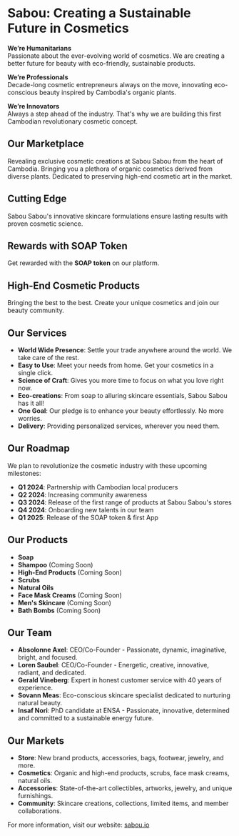 # Sabou: Creating a Sustainable Future in Cosmetics

**We’re Humanitarians**  
Passionate about the ever-evolving world of cosmetics. We are creating a better future for beauty with eco-friendly, sustainable products.

**We’re Professionals**  
Decade-long cosmetic entrepreneurs always on the move, innovating eco-conscious beauty inspired by Cambodia's organic plants.

**We’re Innovators**  
Always a step ahead of the industry. That's why we are building this first Cambodian revolutionary cosmetic concept.

## Our Marketplace
Revealing exclusive cosmetic creations at Sabou Sabou from the heart of Cambodia. Bringing you a plethora of organic cosmetics derived from diverse plants. Dedicated to preserving high-end cosmetic art in the market.

## Cutting Edge
Sabou Sabou's innovative skincare formulations ensure lasting results with proven cosmetic science.

## Rewards with SOAP Token
Get rewarded with the **SOAP token** on our platform.

## High-End Cosmetic Products
Bringing the best to the best. Create your unique cosmetics and join our beauty community.

## Our Services
- **World Wide Presence**: Settle your trade anywhere around the world. We take care of the rest.
- **Easy to Use**: Meet your needs from home. Get your cosmetics in a single click.
- **Science of Craft**: Gives you more time to focus on what you love right now.
- **Eco-creations**: From soap to alluring skincare essentials, Sabou Sabou has it all!
- **One Goal**: Our pledge is to enhance your beauty effortlessly. No more worries.
- **Delivery**: Providing personalized services, wherever you need them.

## Our Roadmap
We plan to revolutionize the cosmetic industry with these upcoming milestones:
- **Q1 2024**: Partnership with Cambodian local producers
- **Q2 2024**: Increasing community awareness
- **Q3 2024**: Release of the first range of products at Sabou Sabou's stores
- **Q4 2024**: Onboarding new talents in our team
- **Q1 2025**: Release of the SOAP token & first App

## Our Products
- **Soap**
- **Shampoo** (Coming Soon)
- **High-End Products** (Coming Soon)
- **Scrubs**
- **Natural Oils**
- **Face Mask Creams** (Coming Soon)
- **Men's Skincare** (Coming Soon)
- **Bath Bombs** (Coming Soon)

## Our Team
- **Absolonne Axel**: CEO/Co-Founder - Passionate, dynamic, imaginative, bright, and focused.
- **Loren Saubel**: CEO/Co-Founder - Energetic, creative, innovative, radiant, and dedicated.
- **Gerald Vineberg**: Expert in honest customer service with 40 years of experience.
- **Sovann Meas**: Eco-conscious skincare specialist dedicated to nurturing natural beauty.
- **Insaf Nori**: PhD candidate at ENSA - Passionate, innovative, determined and committed to a sustainable energy future.

## Our Markets
- **Store**: New brand products, accessories, bags, footwear, jewelry, and more.
- **Cosmetics**: Organic and high-end products, scrubs, face mask creams, natural oils.
- **Accessories**: State-of-the-art collectibles, artworks, jewelry, and unique furnishings.
- **Community**: Skincare creations, collections, limited items, and member collaborations.

For more information, visit our website: [sabou.io](https://sabou.io/)